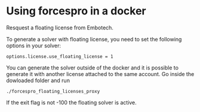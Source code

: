 # Using forcespro in a docker

Resquest a floating license from Embotech.

To generate a solver with floating license, you need to set the following options in your solver:

```
options.license.use_floating_license = 1
```

You can generate the solver outside of the docker and it is possible to generate it with another license attached to the same account.
Go inside the dowloaded folder and run

```
./forcespro_floating_licenses_proxy
```

If the exit flag is not -100 the floating solver is active.